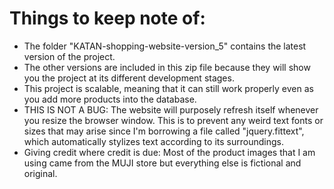 # Things to keep note of:
* The folder "KATAN-shopping-website-version_5" contains the latest version of the project.
* The other versions are included in this zip file because they will show you the project at its different development stages.
* This project is scalable, meaning that it can still work properly even as you add more products into the database.
* THIS IS NOT A BUG: The website will purposely refresh itself whenever you resize the browser window. This is to prevent any weird text fonts or sizes that may arise since I'm borrowing a file called "jquery.fittext", which automatically stylizes text according to its surroundings.
* Giving credit where credit is due: Most of the product images that I am using came from the MUJI store but everything else is fictional and original.